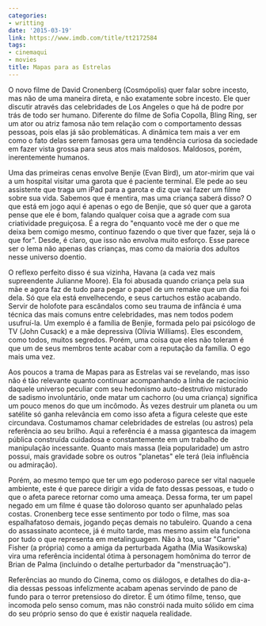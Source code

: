 ```yaml
---
categories:
- writting
date: '2015-03-19'
link: https://www.imdb.com/title/tt2172584
tags:
- cinemaqui
- movies
title: Mapas para as Estrelas
---
```


O novo filme de David Cronenberg (Cosmópolis) quer falar sobre incesto, mas não de uma maneira direta, e não exatamente sobre incesto. Ele quer discutir através das celebridades de Los Angeles o que há de podre por trás de todo ser humano. Diferente do filme de Sofia Copolla, Bling Ring, ser um ator ou atriz famosa não tem relação com o comportamento dessas pessoas, pois elas já são problemáticas. A dinâmica tem mais a ver em como o fato delas serem famosas gera uma tendência curiosa da sociedade em fazer vista grossa para seus atos mais maldosos. Maldosos, porém, inerentemente humanos.

Uma das primeiras cenas envolve Benjie (Evan Bird), um ator-mirim que vai a um hospital visitar uma garota que é paciente terminal. Ele pede ao seu assistente que traga um iPad para a garota e diz que vai fazer um filme sobre sua vida. Sabemos que é mentira, mas uma criança saberá disso? O que está em jogo aqui é apenas o ego de Benjie, que só quer que a garota pense que ele é bom, falando qualquer coisa que a agrade com sua criatividade preguiçosa. É a regra do "enquanto você me der o que me deixa bem comigo mesmo, continuo fazendo o que tiver que fazer, seja lá o que for". Desde, é claro, que isso não envolva muito esforço. Esse parece ser o lema não apenas das crianças, mas como da maioria dos adultos nesse universo doentio.

O reflexo perfeito disso é sua vizinha, Havana (a cada vez mais supreendente Julianne Moore). Ela foi abusada quando criança pela sua mãe e agora faz de tudo para pegar o papel de um remake que um dia foi dela. Só que ela está envelhecendo, e seus cartuchos estão acabando. Servir de holofote para escândalos como seu trauma de infância é uma técnica das mais comuns entre celebridades, mas nem todos podem usufruí-la. Um exemplo é a família de Benjie, formada pelo pai psicólogo de TV (John Cusack) e a mãe depressiva (Olivia Williams). Eles escondem, como todos, muitos segredos. Porém, uma coisa que eles não toleram é que um de seus membros tente acabar com a reputação da família. O ego mais uma vez.

Aos poucos a trama de Mapas para as Estrelas vai se revelando, mas isso não é tão relevante quanto continuar acompanhando a linha de raciocínio daquele universo peculiar com seu hedonismo auto-destrutivo misturado de sadismo involuntário, onde matar um cachorro (ou uma criança) significa um pouco menos do que um incômodo. Às vezes destruir um planeta ou um satélite só ganha relevância em como isso afeta a figura celeste que este circundava. Costumamos chamar celebridades de estrelas (ou astros) pela referência ao seu brilho. Aqui a referência é a massa gigantesca da imagem pública construída cuidadosa e constantemente em um trabalho de manipulação incessante. Quanto mais massa (leia popularidade) um astro possui, mais gravidade sobre os outros "planetas" ele terá (leia influência ou admiração).

Porém, ao mesmo tempo que ter um ego poderoso parece ser vital naquele ambiente, este é que parece dirigir a vida de fato dessas pessoas, e tudo o que o afeta parece retornar como uma ameaça. Dessa forma, ter um papel negado em um filme é quase tão doloroso quanto ser apunhalado pelas costas. Cronenberg tece esse sentimento por todo o filme, mas soa espalhafatoso demais, jogando peças demais no tabuleiro. Quando a cena do assassinato acontece, já é muito tarde, mas mesmo assim ela funciona por tudo o que representa em metalinguagem. Não à toa, usar "Carrie" Fisher (a própria) como a amiga da perturbada Agatha (Mia Wasikowska) vira uma referência incidental ótima à personagem homônima do terror de Brian de Palma (incluindo o detalhe perturbador da "menstruação").

Referências ao mundo do Cinema, como os diálogos, e detalhes do dia-a-dia dessas pessoas infelizmente acabam apenas servindo de pano de fundo para o terror pretensioso do diretor. É um ótimo filme, tenso, que incomoda pelo senso comum, mas não constrói nada muito sólido em cima do seu próprio senso do que é existir naquela realidade.